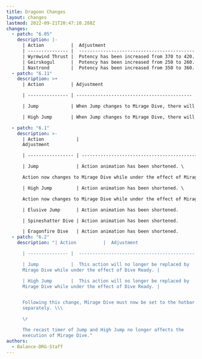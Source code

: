 ```yaml
---
title: Dragoon Changes
layout: changes
lastmod: 2022-09-21T20:47:10.288Z
changes:
  - patch: "6.05"
    description: |-
      | Action          |  Adjustment                                  |
      | --------------- |  ------------------------------------------- |
      | Wyrmwind Thrust |  Potency has been increased from 370 to 420. |
      | Geirskogul      |  Potency has been increased from 250 to 260. |
      | Nastrond        |  Potency has been increased from 350 to 360. |
  - patch: "6.11"
    description: >+
      | Action          | Adjustment                                  |

      | --------------- | ------------------------------------------- |

      | Jump            | When Jump changes to Mirage Dive, there will now be a small input delay to prevent the unintended execution of Mirage Dive. |

      | High Jump       | When Jump changes to Mirage Dive, there will now be a small input delay to prevent the unintended execution of Mirage Dive. |

  - patch: "6.1"
    description: >-
      | Action            |
      Adjustment                                                                                                            |

      | ----------------- | --------------------------------------------------------------------------------------------------------------------- |

      | Jump              | Action animation has been shortened. \

      Action now changes to Mirage Dive while under the effect of Mirage Dive Ready. |

      | High Jump         | Action animation has been shortened. \

      Action now changes to Mirage Dive while under the effect of Mirage Dive Ready. |

      | Elusive Jump      | Action animation has been shortened.                                                                                  |

      | Spineshatter Dive | Action animation has been shortened.                                                                                  |

      | Eragonfire Dive   | Action animation has been shortened.                                                                                  |
  - patch: "6.2"
    description: "| Action          |  Adjustment                                  |

      | --------------- |  ------------------------------------------- |

      | Jump            |  This action will no longer be replaced by
      Mirage Dive while under the effect of Dive Ready. |

      | High Jump       |  This action will no longer be replaced by
      Mirage Dive while under the effect of Dive Ready. |


      Following this change, Mirage Dive must now be set to the hotbar
      separately. \\\ 

      \r

      The recast timer of Jump and High Jump no longer affects the
      execution of Mirage Dive."
authors:
  - Balance-DRG-Staff
---
```

